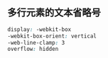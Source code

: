








## 多行元素的文本省略号
```css
display: -webkit-box
-webkit-box-orient: vertical
-web-line-clamp: 3
overflow: hidden
```